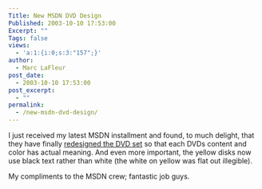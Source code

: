 ```yaml
---
Title: New MSDN DVD Design
Published: 2003-10-10 17:53:00
Excerpt: ""
Tags: false
views:
  - 'a:1:{i:0;s:3:"157";}'
author:
  - Marc LaFleur
post_date:
  - 2003-10-10 17:53:00
post_excerpt:
  - ""
permalink:
  - /new-msdn-dvd-design/
---
```

<p>I just received my latest MSDN installment and found, to much delight, that they have finally <a target='top' href="http://msdn.microsoft.com/subscriptions/manage/default.asp#first">redesigned the DVD set</a> so that each DVDs content and color has actual meaning. And even more important, the yellow disks now use black text rather than white (the white on yellow was flat out illegible). </p>
<p>My compliments to the MSDN crew; fantastic job guys.</p>